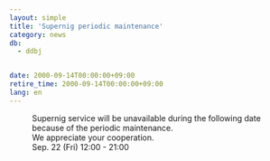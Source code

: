 ```yaml
---
layout: simple
title: 'Supernig periodic maintenance'
category: news
db:
  - ddbj


date: 2000-09-14T00:00:00+09:00
retire_time: 2000-09-14T00:00:00+09:00
lang: en
---
```


<dd>Supernig service will be unavailable during the following date because of the periodic maintenance.<br>
<dd>We appreciate your cooperation.<br>
<dd>Sep. 22 (Fri) 12:00 - 21:00</dd>
</dd>
</dd>
